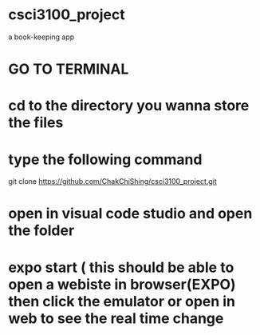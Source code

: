 # csci3100_project
a book-keeping app

# GO TO TERMINAL
# cd to the directory you wanna store the files
# type the following command 
git clone https://github.com/ChakChiShing/csci3100_project.git

# open in visual code studio and open the folder
# expo start ( this should be able to open a webiste in browser(EXPO)    then  click the emulator or open in web to see the real time change



